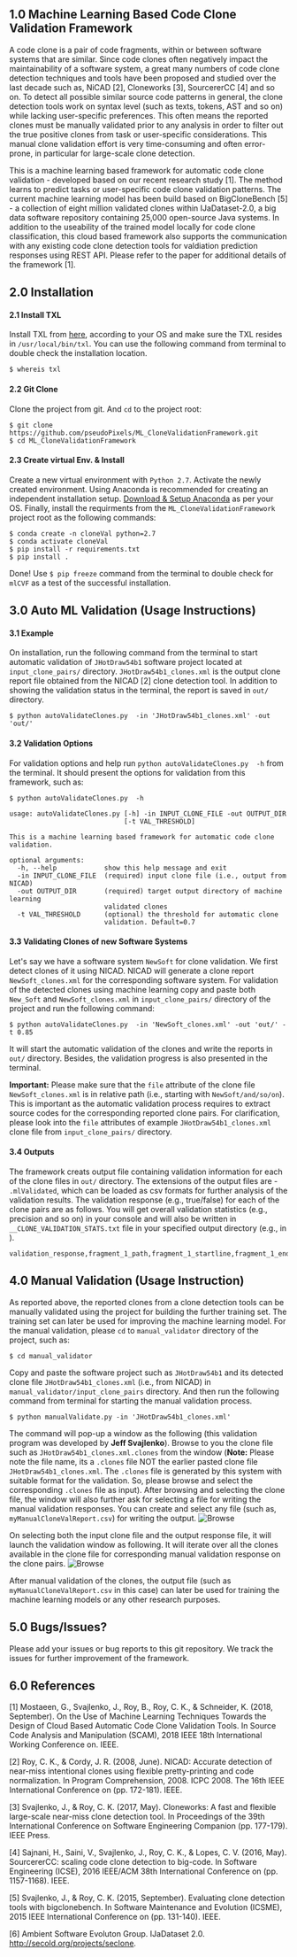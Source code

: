 ## 1.0 Machine Learning Based Code Clone Validation Framework
A code clone is a pair of code fragments, within or between software systems that are similar. 
Since code clones often negatively impact the maintainability of a software system, a great many 
numbers of code clone detection techniques and tools have been proposed and studied over the last 
decade such as, NiCAD [2], Cloneworks [3], SourcererCC [4] and so on. To detect all possible similar 
source code patterns in general, the clone detection tools work on syntax level (such as texts, tokens, 
AST and so on) while lacking user-specific preferences. This often means the reported clones must be 
manually validated prior to any analysis in order to filter out the true positive clones from task or 
user-specific considerations. This manual clone validation effort is very time-consuming and often error-prone, 
in particular for large-scale clone detection.

This is a machine learning based framework for automatic code clone validation - developed based on our recent 
research study [1]. The method learns to predict tasks or user-specific code clone validation patterns. 
The current  machine learning model has been build based on BigCloneBench [5] - a collection of eight million validated clones within 
IJaDataset-2.0, a big data software repository containing 25,000 open-source Java systems. In addition to the useability of 
the trained model locally for code clone classification, this cloud based framework also supports the communication with any 
existing code clone detection tools for valdiation prediction responses using REST API. Please refer to the paper for 
additional details of the framework [1].





## 2.0 Installation

#### 2.1 Install TXL
Install TXL from [here](https://www.txl.ca/txl-download.html), according to your OS and make sure
the TXL resides in `/usr/local/bin/txl`. You can use the following command from terminal to double check
the installation location.
```buildoutcfg
$ whereis txl
```


#### 2.2 Git Clone
 Clone the project from git. And `cd` to the project root:
```buildoutcfg
$ git clone https://github.com/pseudoPixels/ML_CloneValidationFramework.git
$ cd ML_CloneValidationFramework
```

#### 2.3 Create virtual Env. & Install
Create a new virtual environment with `Python 2.7`. Activate the newly created
environment. Using Anaconda is recommended for creating an independent installation setup. 
[Download & Setup Anaconda](https://www.anaconda.com/distribution/) as per your OS. Finally, install the requirments from the `ML_CloneValidationFramework` 
project root as the following commands: 
```buildoutcfg
$ conda create -n cloneVal python=2.7
$ conda activate cloneVal
$ pip install -r requirements.txt
$ pip install .
```

Done! Use `$ pip freeze` command from the terminal to double check for `mlCVF` as a test of the successful installation. 


## 3.0 Auto ML Validation (Usage Instructions)
#### 3.1 Example
On installation, run the following command from the terminal to
start automatic validation of `JHotDraw54b1` software project located
at `input_clone_pairs/` directory. `JHotDraw54b1_clones.xml` is the output clone
report file obtained from the NICAD [2] clone detection tool. In addition to showing the validation
status in the terminal, the report is saved in `out/` directory.
```buildoutcfg
$ python autoValidateClones.py  -in 'JHotDraw54b1_clones.xml' -out 'out/'
```



#### 3.2 Validation Options
For validation options and help run `python autoValidateClones.py  -h` from the terminal.
It should present the options for validation from this framework, such as:

```buildoutcfg
$ python autoValidateClones.py  -h

usage: autoValidateClones.py [-h] -in INPUT_CLONE_FILE -out OUTPUT_DIR
                             [-t VAL_THRESHOLD]

This is a machine learning based framework for automatic code clone
validation.

optional arguments:
  -h, --help            show this help message and exit
  -in INPUT_CLONE_FILE  (required) input clone file (i.e., output from NICAD)
  -out OUTPUT_DIR       (required) target output directory of machine learning
                        validated clones
  -t VAL_THRESHOLD      (optional) the threshold for automatic clone
                        validation. Default=0.7
```

#### 3.3 Validating Clones of new Software Systems
Let's say we have a software system `NewSoft` for clone validation. We first detect
clones of it using NICAD. NICAD will generate a clone report `NewSoft_clones.xml` for the corresponding 
software system. For validation of the detected clones using machine learning copy and paste both `New_Soft` and
`NewSoft_clones.xml` in `input_clone_pairs/` directory of the project and run the following command:

```buildoutcfg
$ python autoValidateClones.py  -in 'NewSoft_clones.xml' -out 'out/' -t 0.85
```
It will start the automatic validation of the clones and write the reports in `out/` directory.
Besides, the validation progress is also presented in the terminal.

**Important:** Please make sure that the `file` attribute of the clone file `NewSoft_clones.xml` 
is in relative path (i.e., starting with `NewSoft/and/so/on`). This is important as the automatic
validation process requires to extract source codes for the corresponding reported clone pairs. For clarification,
please look into the `file` attributes of example `JHotDraw54b1_clones.xml` clone file from `input_clone_pairs/` directory.


#### 3.4 Outputs
The framework creats output file containing validation information for each of the clone files in `out/` directory. 
The extensions of the output files are - `.mlValidated`, which can be loaded as csv formats for 
further analysis of the validation results. The validation response (e.g., true/false) for each 
of the clone pairs are as follows. You will get overall validation statistics (e.g., precision 
and so on) in your console and will also be written in `__CLONE_VALIDATION_STATS.txt` file in 
your specified output directory (e.g., in <Output Directory> ).
```
validation_response,fragment_1_path,fragment_1_startline,fragment_1_endline,fragment_2_path,fragment_2_startline,fragment_2_endline
```


## 4.0 Manual Validation (Usage Instruction)
As reported above, the reported clones from a clone detection tools can be
manually validated using the project for building the further training set. The
training set can later be used for improving the machine learning model. For the manual
validation, please `cd` to `manual_validator` directory of the project, such as:
```buildoutcfg
$ cd manual_validator
``` 
Copy and paste the software project such as `JHotDraw54b1` and its detected clone file
`JHotDraw54b1_clones.xml` (i.e., from NICAD) in `manual_validator/input_clone_pairs` directory.
And then run the following command from terminal for starting the manual validation process.

```buildoutcfg
$ python manualValidate.py -in 'JHotDraw54b1_clones.xml'
```
The command will pop-up a window as the following (this validation program was developed by **Jeff Svajlenko**). 
Browse to you the clone file such as `JHotDraw54b1_clones.xml.clones`
from the window (**Note:** Please note the file name, its a `.clones` file NOT the earlier pasted clone file `JHotDraw54b1_clones.xml`. 
The `.clones` file is generated by this system with suitable format for the validation. So, please browse and select the
corresponding `.clones` file as input). After browsing and selecting the clone file, the window will also further ask for selecting
a file for writing the manual validation responses. You can create and select any file (such as, `myManualCloneValReport.csv`) for writing the output.
![Browse](docs/images/manualVal_browse.png)


On selecting both the input clone file and the output response file, it will launch
the validation window as following. It will iterate over all the clones available in the
clone file for corresponding manual validation response on the clone pairs.
![Browse](docs/images/valWindow.png)

After manual validation of the clones, the output file (such as `myManualCloneValReport.csv` in this case) can later be
used for training the machine learning models or any other research purposes.


## 5.0 Bugs/Issues?
Please add your issues or bug reports to this git repository. We track the issues for further improvement of the framework. 


## 6.0 References
[1] Mostaeen, G., Svajlenko, J., Roy, B., Roy, C. K., & Schneider, K. (2018, September). On the Use of Machine Learning Techniques Towards the Design of Cloud Based Automatic Code Clone Validation Tools. In Source Code Analysis and Manipulation (SCAM), 2018 IEEE 18th International Working Conference on. IEEE. 

[2] Roy, C. K., & Cordy, J. R. (2008, June). NICAD: Accurate detection of near-miss intentional clones using flexible pretty-printing and code normalization. In Program Comprehension, 2008. ICPC 2008. The 16th IEEE International Conference on (pp. 172-181). IEEE. 

[3] Svajlenko, J., & Roy, C. K. (2017, May). Cloneworks: A fast and flexible large-scale near-miss clone detection tool. In Proceedings of the 39th International Conference on Software Engineering Companion (pp. 177-179). IEEE Press. 

[4] Sajnani, H., Saini, V., Svajlenko, J., Roy, C. K., & Lopes, C. V. (2016, May). SourcererCC: scaling code clone detection to big-code. In Software Engineering (ICSE), 2016 IEEE/ACM 38th International Conference on (pp. 1157-1168). IEEE. 

[5] Svajlenko, J., & Roy, C. K. (2015, September). Evaluating clone detection tools with bigclonebench. In Software Maintenance and Evolution (ICSME), 2015 IEEE International Conference on (pp. 131-140). IEEE. 

[6] Ambient Software Evoluton Group. IJaDataset 2.0. http://secold.org/projects/seclone.


